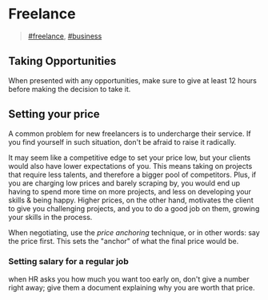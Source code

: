 # Freelance

> [\#freelance](https://memex.changbai.li/#tag-freelance), [\#business](https://memex.changbai.li/#tag-business)

## Taking Opportunities

When presented with any opportunities, make sure to give at least 12 hours before making the decision to take it.

## Setting your price

A common problem for new freelancers is to undercharge their service. If you find yourself in such situation, don't be afraid to raise it radically.

It may seem like a competitive edge to set your price low, but your clients would also have lower expectations of you. This means taking on projects that require less talents, and therefore a bigger pool of competitors. 
Plus, if you are charging low prices and barely scraping by, you would end up having to spend more time on more projects, and less on developing your skills & being happy.
Higher prices, on the other hand, motivates the client to give you challenging projects, and you to do a good job on them, growing your skills in the process.

When negotiating, use the _price anchoring_ technique, or in other words: say the price first. This sets the "anchor" of what the final price would be.

### Setting salary for a regular job

when HR asks you how much you want too early on, don't give a number right away; give them a document explaining why you are worth that price.

